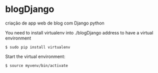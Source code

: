 # blogDjango
criação de app web de blog com Django python

You need to install virtualenv into ./blogDjango address to have a virtual environment

	$ sudo pip install virtualenv
 
Start the virtual environment:

	$ source myvenv/bin/activate
